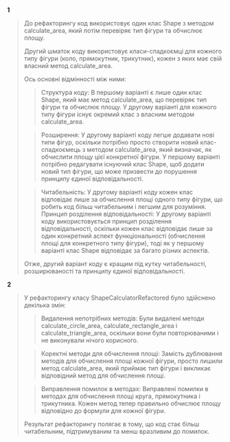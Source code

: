 **1**
>До рефакторингу код використовує один клас Shape з методом calculate_area, який потім перевіряє тип фігури та обчислює площу. 
> 
>Другий шматок коду використовує класи-спадкоємці для кожного типу фігури (коло, прямокутник, трикутник), кожен з яких має свій власний метод calculate_area.
>
>Ось основні відмінності між ними:
>>Структура коду: В першому варіанті є лише один клас Shape, який має метод calculate_area, що перевіряє тип фігури та обчислює площу. У другому варіанті для кожного типу фігури існує окремий клас з власним методом calculate_area.
>
>>Розширення: У другому варіанті коду легше додавати нові типи фігур, оскільки потрібно просто створити новий клас-спадкоємець з методом calculate_area, який визначає, як обчислити площу цієї конкретної фігури. У першому варіанті потрібно редагувати існуючий клас Shape, щоб додати новий тип фігури, що може призвести до порушення принципу єдиної відповідальності.
>
>>Читабельність: У другому варіанті коду кожен клас відповідає лише за обчислення площі одного типу фігури, що робить код більш читабельним і легшим для розуміння.
Принцип розділення відповідальності: У другому варіанті коду використовується принцип розділення відповідальності, оскільки кожен клас відповідає лише за один конкретний аспект функціональності (обчислення площі для конкретного типу фігури), тоді як у першому варіанті клас Shape відповідає за багато різних аспектів.
>
>Отже, другий варіант коду є кращим під кутку читабельності, розширюваності та принципу єдиної відповідальності.

**2**
>У рефакторингу класу ShapeCalculatorRefactored було здійснено декілька змін:
>
>>Видалення непотрібних методів: Були видалені методи calculate_circle_area, calculate_rectangle_area і calculate_triangle_area, оскільки вони були повторюваними і не виконували нічого корисного.
>
>>Коректні методи для обчислення площі: Замість дублювання методів для обчислення площі кожної фігури, просто лишили метод calculate_area, який приймає тип фігури і викликає відповідний метод для обчислення площі.
>
>>Виправлення помилок в методах: Виправлені помилки в методах для обчислення площі круга, прямокутника і трикутника. Кожен метод тепер правильно обчислює площу відповідно до формули для кожної фігури.
>
>Результат рефакторингу полягає в тому, що код стає більш читабельним, підтримуваним та менш вразливим до помилок.